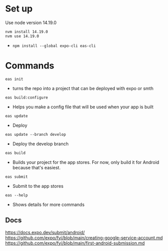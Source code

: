 # Set up

Use node version 14.19.0

```
nvm install 14.19.0
nvm use 14.19.0
```

- `npm install --global expo-cli eas-cli`

# Commands
`eas init`
- turns the repo into a project that can be deployed with expo or smth

`eas build:configure`
- Helps you make a config file that will be used when your app is built

`eas update`
- Deploy

`eas update --branch develop`
- Deploy the develop branch

`eas build`
- Builds your project for the app stores. For now, only build it for Android because that's easiest.

`eas submit`
- Submit to the app stores

`eas --help`
- Shows details for more commands

## Docs
https://docs.expo.dev/submit/android/
https://github.com/expo/fyi/blob/main/creating-google-service-account.md
https://github.com/expo/fyi/blob/main/first-android-submission.md
